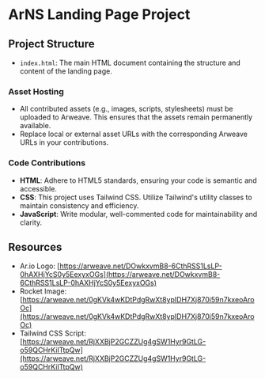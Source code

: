 # ArNS Landing Page Project


## Project Structure

- `index.html`: The main HTML document containing the structure and content of the landing page.

### Asset Hosting

- All contributed assets (e.g., images, scripts, stylesheets) must be uploaded to Arweave. This ensures that the assets remain permanently available.
- Replace local or external asset URLs with the corresponding Arweave URLs in your contributions.

### Code Contributions

- **HTML**: Adhere to HTML5 standards, ensuring your code is semantic and accessible.
- **CSS**: This project uses Tailwind CSS. Utilize Tailwind's utility classes to maintain consistency and efficiency.
- **JavaScript**: Write modular, well-commented code for maintainability and clarity.


## Resources

- Ar.io Logo: [https://arweave.net/DOwkxvmB8-6CthRSS1LsLP-0hAXHjYcS0y5EexyxOGs](https://arweave.net/DOwkxvmB8-6CthRSS1LsLP-0hAXHjYcS0y5EexyxOGs)
- Rocket Image: [https://arweave.net/0gKVk4wKDtPdgRwXt8ypIDH7Xj870i59n7kxeoAroOc](https://arweave.net/0gKVk4wKDtPdgRwXt8ypIDH7Xj870i59n7kxeoAroOc)
- Tailwind CSS Script: [https://arweave.net/RjXXBjP2GCZZUg4gSW1Hyr9GtLG-o59QCHrKiITtpQw](https://arweave.net/RjXXBjP2GCZZUg4gSW1Hyr9GtLG-o59QCHrKiITtpQw)